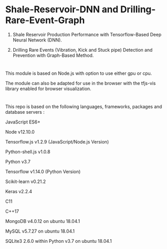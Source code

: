 # Shale-Reservoir-DNN and Drilling-Rare-Event-Graph

1) Shale Reservoir Production Performance with Tensorflow-Based Deep Neural Network (DNN).

2) Drilling Rare Events (Vibration, Kick and Stuck pipe) Detection and Prevention with Graph-Based Method.

# 

This module is based on Node.js with option to use either gpu or cpu. 

The module can also be adapted for use in the browser with the tfjs-vis library enabled for browser visualization.

#

This repo is based on the following languages, frameworks, packages and database servers :

JavaScript ES6+

Node v12.10.0

Tensorflow.js v1.2.9 (JavaScript/Node.js Version)

Python-shell.js v1.0.8

Python v3.7

Tensorflow v1.14.0 (Python Version)

Scikit-learn v0.21.2

Keras v2.2.4

C11

C++17

MongoDB v4.0.12 on ubuntu 18.04.1

MySQL v5.7.27 on ubuntu 18.04.1

SQLite3 2.6.0 within Python v3.7 on ubuntu 18.04.1

